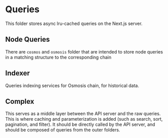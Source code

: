 # Queries

This folder stores async lru-cached queries on the Next.js server.

## Node Queries

There are `cosmos` and `osmosis` folder that are intended to store node queries in a matching structure to the corresponding chain

## Indexer

Queries indexing services for Osmosis chain, for historical data.

## Complex

This serves as a middle layer between the API server and the raw queries. This is where caching and parameterization is added (such as search, sort, pagination, and filter). It should be directly called by the API server, and should be composed of queries from the outer folders.
